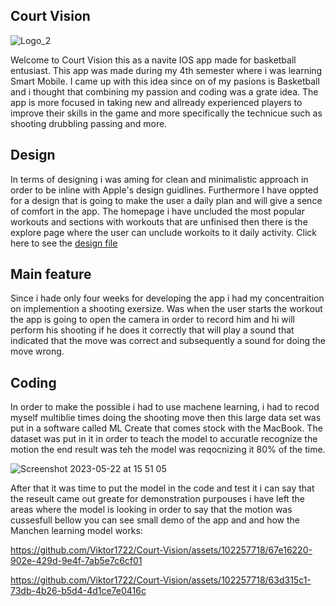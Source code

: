 ## Court Vision 
![Logo_2](https://github.com/Viktor1722/Court-Vision/assets/102257718/cf1177f8-9e98-4166-b3be-847bfc5e1e92)

Welcome to Court Vision this as a navite IOS app made for basketball entusiast. This app was made during my 4th semester where i was learning Smart Mobile. I came up with this idea since on of my pasions is Basketball and i thought that combining my passion and coding was a grate idea.
The app is more focused in taking new and allready experienced players to improve their skills in the game and more specifically the technicue such as shooting drubbling passing and more.

## Design 

In terms of designing i was aming for clean and minimalistic approach in order to be inline with Apple's design guidlines. Furthermore I have oppted for a design that is going to make the user a daily plan and will give a sence of comfort in the app. The homepage i have uncluded the most popular workouts and sections with workouts that are unfinised then there is the explore page where the user can unclude workoits to it daily activity. Click here to see the [design file](https://www.figma.com/file/MVDysO4qyWORPMlMYtyJXy/DUO-APP-IOS?type=design&node-id=69%3A8&mode=design&t=2b6pGrwOdQY9JVuj-1)

## Main feature 
Since i hade only four weeks for developing the app i had my concentraition on implemention a shooting exersize. Was when the user starts the workout the app is going to open the camera in order to record him and hi will perform his shooting if he does it correctly that will play a sound that indicated that the move was correct and subsequently a sound for doing the move wrong. 

## Coding 

In order to make the possible i had to use machene learning, i had to recod myself multiblie times doing the shooting move then this large data set was put in a software called ML Create that comes stock with the MacBook. The dataset was put in it in order to teach the model to accuratle recognize the motion the end result was teh the model was reqocnizing it 80% of the time. 

![Screenshot 2023-05-22 at 15 51 05](https://github.com/Viktor1722/Court-Vision/assets/102257718/a1361888-47f2-4e02-b645-cbc7d60c01ce)


After that it was time to put the model in the code and test it i can say that the reseult came out greate for demonstration purpouses i have left the areas where the model is looking in order to say that the motion was cussesfull bellow you can see small demo of the app and and how the Manchen learning model works: 




https://github.com/Viktor1722/Court-Vision/assets/102257718/67e16220-902e-429d-9e4f-7ab5e7c6cf01





https://github.com/Viktor1722/Court-Vision/assets/102257718/63d315c1-73db-4b26-b5d4-4d1ce7e0416c

